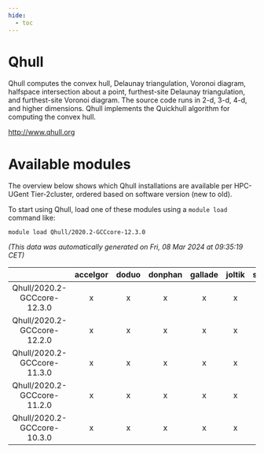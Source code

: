 ```yaml
---
hide:
  - toc
---
```


Qhull
=====


Qhull computes the convex hull, Delaunay triangulation, Voronoi diagram, halfspace intersection about a point, furthest-site Delaunay triangulation, and furthest-site Voronoi diagram. The source code runs in 2-d, 3-d, 4-d, and higher dimensions. Qhull implements the Quickhull algorithm for computing the convex hull.

http://www.qhull.org
# Available modules


The overview below shows which Qhull installations are available per HPC-UGent Tier-2cluster, ordered based on software version (new to old).

To start using Qhull, load one of these modules using a `module load` command like:

```shell
module load Qhull/2020.2-GCCcore-12.3.0
```

*(This data was automatically generated on Fri, 08 Mar 2024 at 09:35:19 CET)*  

| |accelgor|doduo|donphan|gallade|joltik|skitty|
| :---: | :---: | :---: | :---: | :---: | :---: | :---: |
|Qhull/2020.2-GCCcore-12.3.0|x|x|x|x|x|x|
|Qhull/2020.2-GCCcore-12.2.0|x|x|x|x|x|x|
|Qhull/2020.2-GCCcore-11.3.0|x|x|x|x|x|x|
|Qhull/2020.2-GCCcore-11.2.0|x|x|x|x|x|x|
|Qhull/2020.2-GCCcore-10.3.0|x|x|x|x|x|x|

